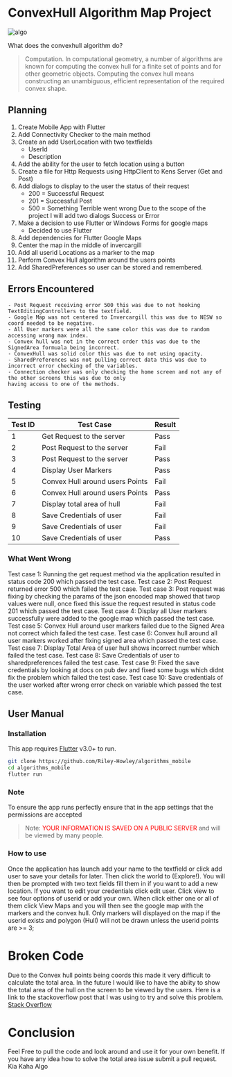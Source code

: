 # ConvexHull Algorithm Map Project

<img src="https://i.ibb.co/TPhTNc2/algo.png" alt="algo">

What does the convexhull algorithm do?

> Computation. In computational geometry, a number of algorithms are known for computing the convex hull for a finite set of points and for other geometric objects. Computing the convex hull means constructing an unambiguous, efficient representation of the required convex shape.

## Planning

1. Create Mobile App with Flutter
2. Add Connectivity Checker to the main method
3. Create an add UserLocation with two textfields
   - UserId
   - Description
4. Add the ability for the user to fetch location using a button
5. Create a file for Http Requests using HttpClient to Kens Server (Get and Post)
6. Add dialogs to display to the user the status of their request
   - 200 = Successful Request
   - 201 = Successful Post
   - 500 = Something Terrible went wrong
     Due to the scope of the project I will add two dialogs Success or Error
7. Make a decision to use Flutter or Windows Forms for google maps
   - Decided to use Flutter
8. Add dependencies for Flutter Google Maps
9. Center the map in the middle of invercargill
10. Add all userid Locations as a marker to the map
11. Perform Convex Hull algorithm around the users points
12. Add SharedPreferences so user can be stored and remembered.

## Errors Encountered

    - Post Request receiving error 500 this was due to not hooking TextEditingControllers to the textfield.
    - Google Map was not centered to Invercargill this was due to NESW so coord needed to be negative.
    - All User markers were all the same color this was due to random accessing wrong max index.
    - Convex hull was not in the correct order this was due to the SignedArea formuala being incorrect.
    - ConvexHull was solid color this was due to not using opacity.
    - SharedPreferences was not pulling correct data this was due to incorrect error checking of the variables.
    - Connection checker was only checking the home screen and not any of the other screens this was due to only
    having access to one of the methods.

## Testing

| Test ID | Test Case                       | Result |
| ------- | ------------------------------- | ------ |
| 1       | Get Request to the server       | Pass   |
| 2       | Post Request to the server      | Fail   |
| 3       | Post Request to the server      | Pass   |
| 4       | Display User Markers            | Pass   |
| 5       | Convex Hull around users Points | Fail   |
| 6       | Convex Hull around users Points | Pass   |
| 7       | Display total area of hull      | Fail   |
| 8       | Save Credentials of user        | Fail   |
| 9       | Save Credentials of user        | Fail   |
| 10      | Save Credentials of user        | Pass   |

### What Went Wrong

Test case 1: Running the get request method via the application resulted in status code 200 which passed the test case.
Test case 2: Post Request returned error 500 which failed the test case.
Test case 3: Post request was fixing by checking the params of the json encoded map showed that twop values were null,
once fixed this issue the request resuted in status code 201 which passed the test case.
Test case 4: Display all User markers successfully were added to the google map which passed the test case.
Test case 5: Convex Hull around user markers failed due to the Signed Area not correct which failed the test case.
Test case 6: Convex hull around all user markers worked after fixing signed area which passed the test case.
Test case 7: Display Total Area of user hull shows incorrect number which failed the test case.
Test case 8: Save Credentials of user to sharedpreferences failed the test case.
Test case 9: Fixed the save credentials by looking at docs on pub dev and fixed some bugs which didnt fix the problem
which failed the test case.
Test case 10: Save credentials of the user worked after wrong error check on variable which passed the test case.

## User Manual

### Installation

This app requires [Flutter](https://flutter.dev/) v3.0+ to run.

```sh
git clone https://github.com/Riley-Howley/algorithms_mobile
cd algorithms_mobile
flutter run
```

### Note

To ensure the app runs perfectly ensure that in the app settings that the permissions are accepted

> Note: <span style="color:red">YOUR INFORMATION IS SAVED ON A PUBLIC SERVER</span> and will be viewed by many people.

### How to use

Once the application has launch add your name to the textfield or click add user to save your details
for later. Then click the world to (Explore!).
You will then be prompted with two text fields fill them in if you want to add a new location.
If you want to edit your credentials click edit user.
Click view to see four options of userid or add your own. When click either one or all of them
click View Maps and you will then see the google map with the markers and the convex hull.
Only markers will displayed on the map if the userid exists and polygon (Hull) will not be drawn
unless the userid points are >= 3;

# Broken Code

Due to the Convex hull points being coords this made it very difficult to calculate the total area.
In the future I would like to have the abiity to show the total area of the hull on the screen to
be viewed by the users.
Here is a link to the stackoverflow post that I was using to try and solve this problem.
[Stack Overflow](https://stackoverflow.com/questions/2861272/polygon-area-calculation-using-latitude-and-longitude-generated-from-cartesian-s)

# Conclusion

Feel Free to pull the code and look around and use it for your own benefit.
If you have any idea how to solve the total area issue submit a pull request.
Kia Kaha Algo
